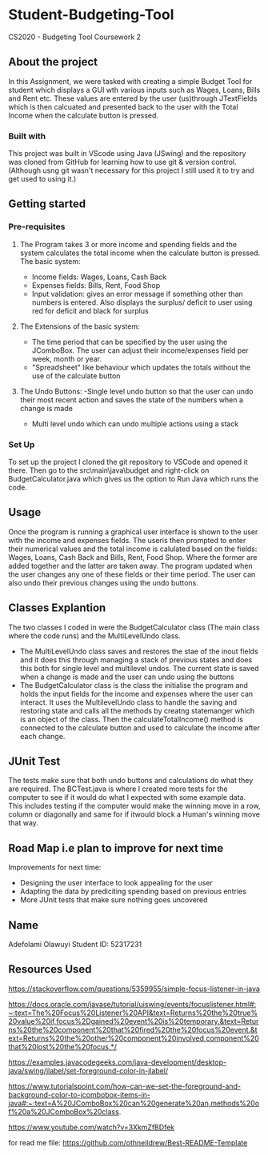 # Student-Budgeting-Tool
CS2020 - Budgeting Tool Coursework 2
## About the project
In this Assignment, we were tasked with creating a simple Budget Tool for student which displays a GUI wth various inputs such as Wages, Loans, Bills and Rent etc. These values are entered by the user (us)through JTextFields which is then calcuated and presented back to the user with the Total Income when the calculate button is pressed.

### Built with
This project was built in VScode using Java (JSwing) and the repository was cloned from GitHub for learning how to use git & version control. (Although usng git wasn't necessary for this project I still used it to try and get used to using it.)

## Getting started
### Pre-requisites
1. The Program takes 3 or more income and spending fields and the system calculates the total income when the calculate button is pressed. The basic system:
    - Income fields: Wages, Loans, Cash Back
    - Expenses fields: Bills, Rent, Food Shop
    - Input validation: gives an error message if something other than numbers is entered. Also displays the surplus/ deficit to user using red for deficit and black for surplus

2. The Extensions of the basic system:
    - The time period that can be specified by the user using the JComboBox. The user can adjust their income/expenses field per week, month or year.
    - "Spreadsheet" like behaviour which updates the totals without the use of the calculate button 

3. The Undo Buttons:
    -Single level undo button so that the user can undo their most recent action and saves the state of the numbers when a change is made
    - Multi level undo which can undo multiple actions using a stack

### Set Up
To set up the project I cloned the git repository to VSCode and opened it there. Then go to the src\main\java\budget and right-click on BudgetCalculator.java which gives us the option to Run Java which runs the code.

## Usage
Once the program is running a graphical user interface is shown to the user with the income and expenses fields. The useris then prompted to enter their numerical values and the total income is calulated based on the fields:  Wages, Loans, Cash Back and Bills, Rent, Food Shop. Where the former are added together and the latter are taken away. The program updated when the user changes any one of these fields or their time period. The user can also undo their previous changes using the undo buttons. 

## Classes Explantion
The two classes I coded in were the BudgetCalculator class (The main class where the code runs) and the MultiLevelUndo class.
  - The MultiLevelUndo class saves and restores the stae of the inout fields and it does this through managing a stack of previous states and does this both for single level and multilevel undos. The current state is saved when a change is made and the user can undo using the buttons
  - The BudgetCalculator class is the class the initialise the program and holds the input fields for the income and expenses where the user can interact. It uses the MultilevelUndo class to handle the saving and restoring state and calls all the methods by creatng statemanger which is an object of the class. Then the calculateTotalIncome() method is connected to the calculate button and used to calculate the income after each change.
  

## JUnit Test
The tests make sure that both undo buttons and calculations do what they are required. The BCTest.java is where I created more tests for the computer to see if it would do what I expected with some example data. This includes testing if the computer would make the winning move in a row, column or diagonally and same for if itwould block a Human's winning move that way.

## Road Map i.e plan to improve for next time
Improvements for next time:
  - Designing the user interface to look appealing for the user
  - Adapting the data by prediciting spending based on previous entries
  - More JUnit tests that make sure nothing goes uncovered 
## Name 
Adefolami Olawuyi Student ID: 52317231

## Resources Used 
https://stackoverflow.com/questions/5359955/simple-focus-listener-in-java

https://docs.oracle.com/javase/tutorial/uiswing/events/focuslistener.html#:~:text=The%20Focus%20Listener%20API&text=Returns%20the%20true%20value%20if,focus%2Dgained%20event%20is%20temporary.&text=Returns%20the%20component%20that%20fired%20the%20focus%20event.&text=Returns%20the%20other%20component%20involved,component%20that%20lost%20the%20focus.*/
        
https://examples.javacodegeeks.com/java-development/desktop-java/swing/jlabel/set-foreground-color-in-jlabel/

https://www.tutorialspoint.com/how-can-we-set-the-foreground-and-background-color-to-jcombobox-items-in-java#:~:text=A%20JComboBox%20can%20generate%20an,methods%20of%20a%20JComboBox%20class.

https://www.youtube.com/watch?v=3XkmZfBDfek

for read me file: https://github.com/othneildrew/Best-README-Template